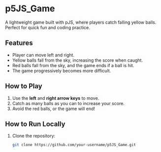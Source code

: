 # p5JS_Game
A lightweight game built with pJS, where players catch falling yellow balls. Perfect for quick fun and coding practice.

## Features
- Player can move left and right.
- Yellow balls fall from the sky, increasing the score when caught.
- Red balls fall from the sky, and the game ends if a ball is hit.
- The game progressively becomes more difficult.

## How to Play
1. Use the **left** and **right arrow keys** to move.
2. Catch as many balls as you can to increase your score.
3. Avoid the red balls, or the game will end!

## How to Run Locally
1. Clone the repository: 
   ```bash
   git clone https://github.com/your-username/p5JS_Game.git

